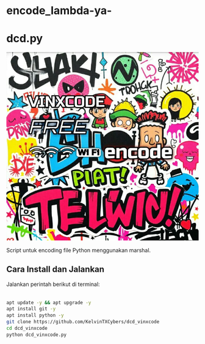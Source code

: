 # encode_lambda-ya-

# dcd.py
![Profile Picture](IMG_20250511_102814_154.jpg)

Script untuk encoding file Python menggunakan marshal.

## Cara Install dan Jalankan

Jalankan perintah berikut di terminal:

```bash

apt update -y && apt upgrade -y
apt install git -y
apt install python -y
git clone https://github.com/KelvinTXCybers/dcd_vinxcode
cd dcd_vinxcode
python dcd_vinxcode.py
